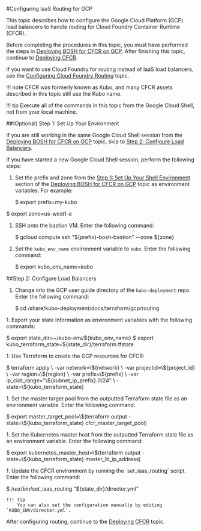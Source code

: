 #Configuring IaaS Routing for GCP

This topic describes how to configure the Google Cloud Platform (GCP) load balancers to handle routing for Cloud Foundry Container Runtime (CFCR).

Before completing the procedures in this topic, you must have performed the steps in [Deploying BOSH for CFCR on GCP](deploying-bosh-gcp/). After finishing this topic, continue to [Deploying CFCR](../deploying-cfcr/).

If you want to use Cloud Foundry for routing instead of IaaS load balancers, see the [Configuring Cloud Foundry Routing](../cf-routing/) topic.

!!! note
	CFCR was formerly known as Kubo, and many CFCR assets described in this topic still use the Kubo name.

!!! tip
		Execute all of the commands in this topic from the Google Cloud Shell, not from your local machine.

##(Optional) Step 1: Set Up Your Environment

If you are still working in the same Google Cloud Shell session from the [Deploying BOSH for CFCR on GCP](deploying-bosh-gcp/) topic, skip to [Step 2: Configure Load Balancers](#step-2-configure-load-balancers).

If you have started a new Google Cloud Shell session, perform the following steps:

1. Set the prefix and zone from the [Step 1: Set Up Your Shell Environment](deploying-bosh-gcp/#step-1-set-up-your-shell-environment) section of the [Deploying BOSH for CFCR on GCP](https://docs-kubo.cfapps.io/installing/gcp/deploying-bosh-gcp/) topic as environment variables. For example:
	<p class="terminal">$ export prefix=my-kubo
$ export zone=us-west1-a</p>
1. SSH onto the bastion VM. Enter the following command:
	<p class="terminal">$ gcloud compute ssh "${prefix}-bosh-bastion" --zone ${zone}</p>
1. Set the `kubo_env_name` environment variable to `kubo`. Enter the following command:
	<p class="terminal">$ export kubo_env_name=kubo</p> 

##Step 2: Configure Load Balancers

1. Change into the GCP user guide directory of the `kubo-deployment` repo. Enter the following command:
	<p class="terminal">$ cd /share/kubo-deployment/docs/terraform/gcp/routing
</p>
1. Export your state information as environment variables with the following commands:
	<p class="terminal">$ export state_dir=~/kubo-env/${kubo_env_name}
$ export kubo_terraform_state=${state_dir}/terraform.tfstate</p>
1. Use Terraform to create the GCP resources for CFCR:
	<p class="terminal">$ terraform apply \
    -var network=\${network} \
    -var projectid=\${project_id} \
    -var region=\${region} \
    -var prefix=\${prefix} \
    -var ip_cidr_range="\${subnet_ip_prefix}.0/24" \
    -state=\${kubo_terraform_state}</p>
1. Set the master target pool from the outputted Terraform state file as an environment variable. Enter the following command:
	<p class="terminal">$ export master_target_pool=\$(terraform output -state=\${kubo_terraform_state} cfcr_master_target_pool)</p>
1. Set the Kubernetes master host from the outputted Terraform state file as an environment variable. Enter the following command:
	<p class="terminal">$ export kubernetes_master_host=\$(terraform output -state=\${kubo_terraform_state} master_lb_ip_address)</p>
1. Update the CFCR environment by running the `set_iaas_routing` script. Enter the following command:
	<p class="terminal">$ /usr/bin/set_iaas_routing "${state_dir}/director.yml"</p>

	!!! tip
		You can also set the configuration manually by editing `KUBO_ENV/director.yml`.

After configuring routing, continue to the [Deploying CFCR](../deploying-cfcr/) topic.
